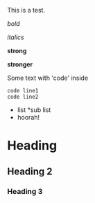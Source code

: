 This is a test.

*bold*

_italics_

**strong**

__stronger__

Some text with 'code' inside

    code line1
    code line2

* list
    *sub list
* hoorah!

# Heading
## Heading 2
### Heading 3
